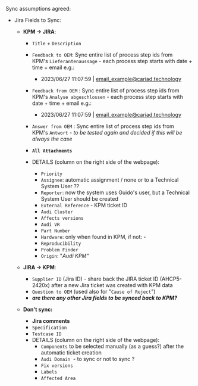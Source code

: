 Sync assumptions agreed:

*   Jira Fields to Sync:

    *   **KPM -> JIRA**:

        *   `Title` + `Description`
        *   `Feedback to OEM`: Sync entire list of process step ids from KPM's `Lieferantenaussage` - each process step starts with date + time + email e.g.:
            *   2023/06/27 11:07:59 | email_example@cariad.technology

        *   `Feedback from OEM` : Sync entire list of process step ids from KPM's `Analyse abgeschlossen` - each process step starts with date + time + email e.g.:
            *   2023/06/27 11:07:59 | email_example@cariad.technology

        *   `Answer from OEM` : Sync entire list of process step ids from KPM's `Antwort` - *to be tested again and decided if this will be always the case*
        *   **`All Attachments`**
        *   DETAILS (column on the right side of the webpage):

            *   `Priority`
            *   `Assignee`: automatic assignment / none or to a Technical System User ??
            *   `Reporter`: now the system uses Guido's user, but a Technical System User should be created
            *   `External Reference` - KPM ticket ID
            *   `Audi Cluster`
            *   `Affects versions`
            *   `Audi VR`
            *   `Part Number`
            *   `Hardware`: only when found in KPM, if not: -
            *   `Reproducibility`
            *   `Problem Finder`
            *   `Origin`: "*Audi KPM"*



    *   **JIRA -> KPM**:

        *   `Supplier ID` (Jira ID) - share back the JIRA ticket ID (AHCP5-2420x) after a new Jira ticket was created with KPM data
        *   `Question to OEM` (used also for "`Cause of Reject`")
        *   ***are there any other Jira fields to be synced back to KPM?***


    *   **Don't sync:**

        *   **Jira comments**
        *   `Specification`
        *   `Testcase ID`
        *   DETAILS (column on the right side of the webpage):
            *   `Components` to be selected manually (as a guess?) after the automatic ticket creation
            *   `Audi Domain`  - to sync or not to sync ?
            *   `Fix versions`
            *   `Labels`
            *   `Affected Area`
            